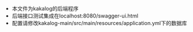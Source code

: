 - 本文件为kakalog的后端程序
- 后端接口测试集成在localhost:8080/swagger-ui.html
- 配置请修改kakalog-main/src/main/resources/application.yml下的数据库